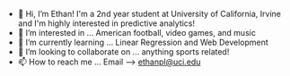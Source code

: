 - 👋 Hi, I’m Ethan! I'm a 2nd year student at University of California, Irvine and I'm highly interested in predictive analytics!
- 👀 I’m interested in ... American football, video games, and music
- 🌱 I’m currently learning ... Linear Regression and Web Development
- 💞️ I’m looking to collaborate on ... anything sports related!
- 📫 How to reach me ... Email --> ethanpl@uci.edu

<!---
ELtrebolt/ELtrebolt is a ✨ special ✨ repository because its `README.md` (this file) appears on your GitHub profile.
You can click the Preview link to take a look at your changes.
--->
